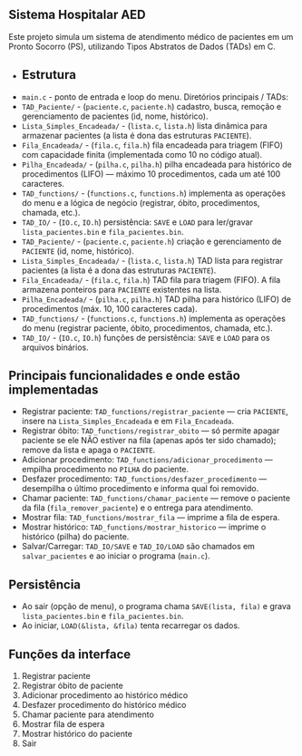 ## Sistema Hospitalar AED

Este projeto simula um sistema de atendimento médico de pacientes em um Pronto Socorro (PS), utilizando Tipos Abstratos de Dados (TADs) em C.

- ## Estrutura
- `main.c` - ponto de entrada e loop do menu.
Diretórios principais / TADs:
- `TAD_Paciente/` - (`paciente.c`, `paciente.h`) cadastro, busca, remoção e gerenciamento de pacientes (id, nome, histórico).
- `Lista_Simples_Encadeada/` - (`lista.c`, `lista.h`) lista dinâmica para armazenar pacientes (a lista é dona das estruturas `PACIENTE`).
- `Fila_Encadeada/` - (`fila.c`, `fila.h`) fila encadeada para triagem (FIFO) com capacidade finita (implementada como 10 no código atual).
- `Pilha_Encadeada/` - (`pilha.c`, `pilha.h`) pilha encadeada para histórico de procedimentos (LIFO) — máximo 10 procedimentos, cada um até 100 caracteres.
- `TAD_functions/` - (`functions.c`, `functions.h`) implementa as operações do menu e a lógica de negócio (registrar, óbito, procedimentos, chamada, etc.).
- `TAD_IO/` - (`IO.c`, `IO.h`) persistência: `SAVE` e `LOAD` para ler/gravar `lista_pacientes.bin` e `fila_pacientes.bin`.
- `TAD_Paciente/` - (`paciente.c`, `paciente.h`) criação e gerenciamento de `PACIENTE` (id, nome, histórico).
- `Lista_Simples_Encadeada/` - (`lista.c`, `lista.h`) TAD lista para registrar pacientes (a lista é a dona das estruturas `PACIENTE`).
- `Fila_Encadeada/` - (`fila.c`, `fila.h`) TAD fila para triagem (FIFO). A fila armazena ponteiros para `PACIENTE` existentes na lista.
- `Pilha_Encadeada/` - (`pilha.c`, `pilha.h`) TAD pilha para histórico (LIFO) de procedimentos (máx. 10, 100 caracteres cada).
- `TAD_functions/` - (`functions.c`, `functions.h`) implementa as operações do menu (registrar paciente, óbito, procedimentos, chamada, etc.).
- `TAD_IO/` - (`IO.c`, `IO.h`) funções de persistência: `SAVE` e `LOAD` para os arquivos binários.

## Principais funcionalidades e onde estão implementadas
- Registrar paciente: `TAD_functions/registrar_paciente` — cria `PACIENTE`, insere na `Lista_Simples_Encadeada` e em `Fila_Encadeada`.
- Registrar óbito: `TAD_functions/registrar_obito` — só permite apagar paciente se ele NÃO estiver na fila (apenas após ter sido chamado); remove da lista e apaga o `PACIENTE`.
- Adicionar procedimento: `TAD_functions/adicionar_procedimento` — empilha procedimento no `PILHA` do paciente.
- Desfazer procedimento: `TAD_functions/desfazer_procedimento` — desempilha o último procedimento e informa qual foi removido.
- Chamar paciente: `TAD_functions/chamar_paciente` — remove o paciente da fila (`fila_remover_paciente`) e o entrega para atendimento.
- Mostrar fila: `TAD_functions/mostrar_fila` — imprime a fila de espera.
- Mostrar histórico: `TAD_functions/mostrar_historico` — imprime o histórico (pilha) do paciente.
- Salvar/Carregar: `TAD_IO/SAVE` e `TAD_IO/LOAD` são chamados em `salvar_pacientes` e ao iniciar o programa (`main.c`).

## Persistência
- Ao sair (opção de menu), o programa chama `SAVE(lista, fila)` e grava `lista_pacientes.bin` e `fila_pacientes.bin`.
- Ao iniciar, `LOAD(&lista, &fila)` tenta recarregar os dados.

## Funções da interface
1. Registrar paciente
2. Registrar óbito de paciente
3. Adicionar procedimento ao histórico médico
4. Desfazer procedimento do histórico médico
5. Chamar paciente para atendimento
6. Mostrar fila de espera
7. Mostrar histórico do paciente
8. Sair